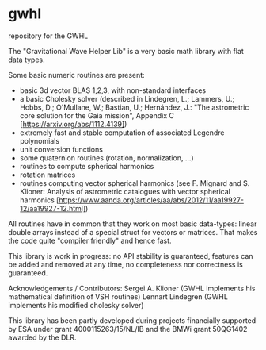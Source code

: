 # gwhl
repository for the GWHL

The "Gravitational Wave Helper Lib" is a very basic math library with flat data types.

Some basic numeric routines are present:
- basic 3d vector BLAS 1,2,3, with non-standard interfaces
- a basic Cholesky solver (described in Lindegren, L.; Lammers, U.; Hobbs, D.; O'Mullane, W.; Bastian, U.; Hernández, J.: "The astrometric core solution for the Gaia mission", Appendix C [https://arxiv.org/abs/1112.4139])
- extremely fast and stable computation of associated Legendre polynomials 
- unit conversion functions
- some quaternion routines (rotation, normalization, ...)
- routines to compute spherical harmonics
- rotation matrices
- routines computing vector spherical harmonics (see F. Mignard and S. Klioner: Analysis of astrometric catalogues with vector spherical harmonics [https://www.aanda.org/articles/aa/abs/2012/11/aa19927-12/aa19927-12.html])

All routines have in common that they work on most basic data-types: linear double arrays instead of a special struct for vectors or matrices. That makes the code quite "compiler friendly" and hence fast.

This library is work in progress: no API stability is guaranteed, features can be added and removed at any time, no completeness nor correctness is guaranteed.

Acknowledgements / Contributors:
  Sergei A. Klioner (GWHL implements his mathematical definition of VSH routines)
  Lennart Lindegren (GWHL implements his modified cholesky solver)
  
  This library has been partly developed during projects financially supported by
ESA under grant 4000115263/15/NL/IB and the BMWi grant 50QG1402 awarded by the DLR.
